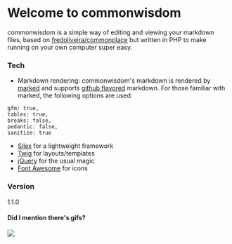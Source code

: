 # Welcome to commonwisdom

commonwisdom is a simple way of editing and viewing your markdown files, based on [fredoliveira/commonplace](https://github.com/fredoliveira/commonplace) but written in PHP to make running on your own computer super easy.

### Tech
* Markdown rendering: commonwisdom's markdown is rendered by [marked](https://github.com/chjj/marked) and supports [github flavored](https://help.github.com/articles/github-flavored-markdown/) markdown. For those familiar with marked, the following options are used:  
``` 
gfm: true,
tables: true,
breaks: false,
pedantic: false,
sanitize: true
```
* [Silex](http://silex.sensiolabs.org/) for a lightweight framework
* [Twig](http://twig.sensiolabs.org/) for layouts/templates
* [jQuery](http://jquery.com/) for the usual magic
* [Font Awesome](http://fortawesome.github.io/Font-Awesome/) for icons

### Version

1.1.0


#### Did I mention there's gifs?

![](http://i.imgur.com/2sREC.gif)
